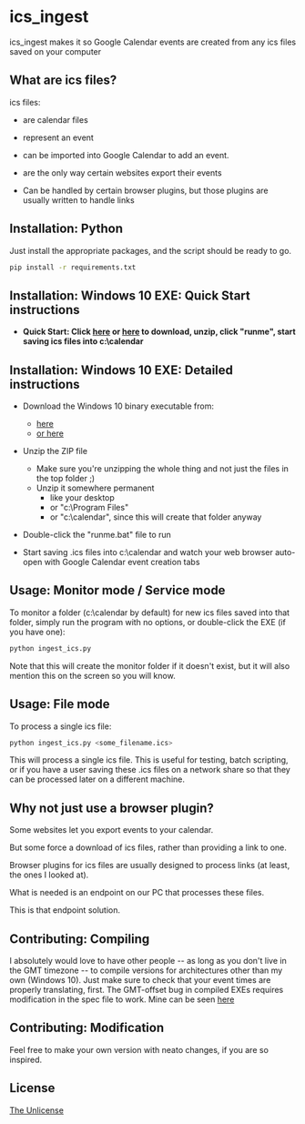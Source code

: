 # ics_ingest

ics_ingest makes it so Google Calendar events are created from any ics files saved on your computer

## What are ics files?

ics files: 

* are calendar files 

* represent an event

* can be imported into Google Calendar to add an event.

* are the only way certain websites export their events

* Can be handled by certain browser plugins, but those plugins are usually written to handle links


## Installation: Python

Just install the appropriate packages, and the script should be ready to go.

```bash
pip install -r requirements.txt
```

 ## Installation: Windows 10 EXE: Quick Start instructions

* **Quick Start: Click [here](http://github.com/ClioCJS/ingest_ics/raw/main/ingest_ics-windows10-10.0-x64.zip) or [here](http://github.com/ClaireCJS/ingest_ics/raw/main/ingest_ics-windows10-10.0-x64.zip) to download, unzip, click "runme", start saving ics files into c:\calendar**

 ## Installation: Windows 10 EXE: Detailed instructions

* Download the Windows 10 binary executable from:
    * [here](http://github.com/ClioCJS/ingest_ics/raw/main/ingest_ics-windows10-10.0-x64.zip)
    * [or here](http://github.com/ClaireCJS/ingest_ics/raw/main/ingest_ics-windows10-10.0-x64.zip)

* Unzip the ZIP file
    * Make sure you're unzipping the whole thing and not just the files in the top folder ;)
    * Unzip it somewhere permanent
        * like your desktop
        * or "c:\Program Files"
        * or "c:\calendar", since this will create that folder anyway

* Double-click the "runme.bat" file to run 

* Start saving .ics files into c:\calendar and watch your web browser auto-open with Google Calendar event creation tabs

## Usage: Monitor mode / Service mode

To monitor a folder (c:\calendar by default) for new ics files saved into that folder, simply run the program with no options, or double-click the EXE (if you have one):

```python
python ingest_ics.py
```

Note that this will create the monitor folder if it doesn't exist, but it will also mention this on the screen so you will know.


## Usage: File mode

To process a single ics file:

```python
python ingest_ics.py <some_filename.ics>
```

This will process a single ics file.  This is useful for testing, batch scripting, or if you have a user saving these .ics files on a network share so that they can be processed later on a different machine.

## Why not just use a browser plugin?

Some websites let you export events to your calendar.

But some force a download of ics files, rather than providing a link to one. 

Browser plugins for ics files are usually designed to process links (at least, the ones I looked at).

What is needed is an endpoint on our PC that processes these files. 

This is that endpoint solution.

## Contributing: Compiling

I absolutely would love to have other people -- as long as you don't live in the GMT timezone -- to compile versions for architectures other than my own (Windows 10). Just make sure to check that your event times are properly translating, first.  The GMT-offset bug in compiled EXEs requires modification in the spec file to work.  Mine can be seen [here](todospecfileurl)

## Contributing: Modification

Feel free to make your own version with neato changes, if you are so inspired.

## License

[The Unlicense](https://choosealicense.com/licenses/unlicense/)

